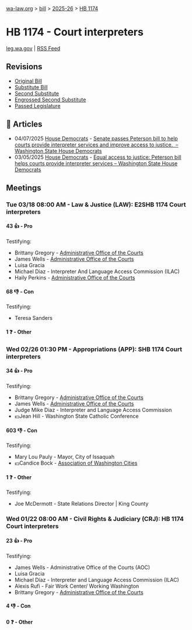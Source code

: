 [wa-law.org](/) > [bill](/bill/) > [2025-26](/bill/2025-26/) > [HB 1174](/bill/2025-26/hb/1174/)

# HB 1174 - Court interpreters
[leg.wa.gov](https://app.leg.wa.gov/billsummary?BillNumber=1174&Year=2025&Initiative=false) | [RSS Feed](./rss.xml)

## Revisions
* [Original Bill](1/)
* [Substitute Bill](S/)
* [Second Substitute](S2/)
* [Engrossed Second Substitute](S2.E/)
* [Passed Legislature](S2.PL/)

## 📰 Articles
* 04/07/2025 [House Democrats](/org/house_democrats/) - [Senate passes Peterson bill to help courts provide interpreter services and improve access to justice.  – Washington State House Democrats](https://housedemocrats.wa.gov/blog/2025/04/07/senate-passes-peterson-bill-to-help-courts-provide-interpreter-services-and-improve-access-to-justice/#:~:text=House%20Bill%201174,)
* 03/05/2025 [House Democrats](/org/house_democrats/) - [Equal access to justice: Peterson bill helps courts provide interpreter services – Washington State House Democrats](https://housedemocrats.wa.gov/blog/2025/03/05/equal-access-to-justice-peterson-bill-helps-courts-provide-interpreter-services/#:~:text=House%20Bill%201174)

## Meetings
### Tue 03/18 08:00 AM - Law & Justice (LAW): E2SHB 1174 Court interpreters
#### 43 👍 - Pro
Testifying:
* Brittany Gregory - [Administrative Office of the Courts](/org/administrative_office_of_the_courts/)
* James Wells - [Administrative Office of the Courts](/org/administrative_office_of_the_courts/)
* Luisa Gracia
* Michael Diaz - Interpreter And Language Access Commission (ILAC)
* Haily Perkins - [Administrative Office of the Courts](/org/administrative_office_of_the_courts/)

#### 68 👎 - Con
Testifying:
* Teresa Sanders

#### 1 ❓ - Other

### Wed 02/26 01:30 PM - Appropriations (APP): SHB 1174 Court interpreters
#### 34 👍 - Pro
Testifying:
* Brittany Gregory - [Administrative Office of the Courts](/org/administrative_office_of_the_courts/)
* James Wells - [Administrative Office of the Courts](/org/administrative_office_of_the_courts/)
* Judge Mike Diaz - Interpreter and Language Access Commission
* 💵Jean Hill - Washington State Catholic Conference

#### 603 👎 - Con
Testifying:
* Mary Lou Pauly - Mayor, City of Issaquah
* 💵Candice Bock - [Association of Washington Cities](/org/association_of_washington_cities/)

#### 1 ❓ - Other
Testifying:
* Joe McDermott - State Relations Director | King County

### Wed 01/22 08:00 AM - Civil Rights & Judiciary (CRJ): HB 1174 Court interpreters
#### 23 👍 - Pro
Testifying:
* James Wells - Administrative Office of the Courts (AOC)
* Luisa Gracia
* Michael Díaz - Interpreter and Language Access Commission (ILAC)
* Alexis Rufi - Fair Work Center/ Working Washington
* Brittany Gregory - [Administrative Office of the Courts](/org/administrative_office_of_the_courts/)

#### 4 👎 - Con

#### 0 ❓ - Other

